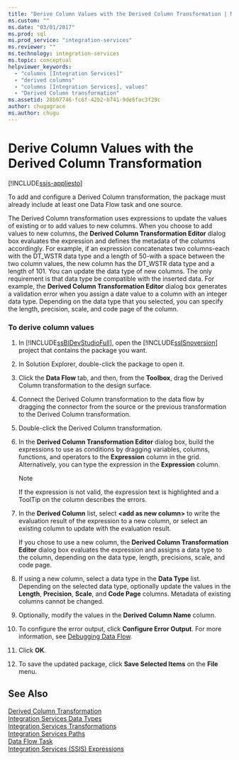 ```yaml
---
title: "Derive Column Values with the Derived Column Transformation | Microsoft Docs"
ms.custom: ""
ms.date: "03/01/2017"
ms.prod: sql
ms.prod_service: "integration-services"
ms.reviewer: ""
ms.technology: integration-services
ms.topic: conceptual
helpviewer_keywords: 
  - "columns [Integration Services]"
  - "derived columns"
  - "columns [Integration Services], values"
  - "Derived Column transformation"
ms.assetid: 28b07746-fc6f-42b2-b741-9de6fac3f29c
author: chugugrace
ms.author: chugu
---
```

# Derive Column Values with the Derived Column Transformation

[!INCLUDE[ssis-appliesto](../../../includes/ssis-appliesto-ssvrpluslinux-asdb-asdw-xxx.md)]


  To add and configure a Derived Column transformation, the package must already include at least one Data Flow task and one source.  
  
 The Derived Column transformation uses expressions to update the values of existing or to add values to new columns. When you choose to add values to new columns, the **Derived Column Transformation Editor** dialog box evaluates the expression and defines the metadata of the columns accordingly. For example, if an expression concatenates two columns-each with the DT_WSTR data type and a length of 50-with a space between the two column values, the new column has the DT_WSTR data type and a length of 101. You can update the data type of new columns. The only requirement is that data type be compatible with the inserted data. For example, the **Derived Column Transformation Editor** dialog box generates a validation error when you assign a date value to a column with an integer data type. Depending on the data type that you selected, you can specify the length, precision, scale, and code page of the column.  
  
### To derive column values  
  
1.  In [!INCLUDE[ssBIDevStudioFull](../../../includes/ssbidevstudiofull-md.md)], open the [!INCLUDE[ssISnoversion](../../../includes/ssisnoversion-md.md)] project that contains the package you want.  
  
2.  In Solution Explorer, double-click the package to open it.  
  
3.  Click the **Data Flow** tab, and then, from the **Toolbox**, drag the Derived Column transformation to the design surface.  
  
4.  Connect the Derived Column transformation to the data flow by dragging the connector from the source or the previous transformation to the Derived Column transformation.  
  
5.  Double-click the Derived Column transformation.  
  
6.  In the **Derived Column Transformation Editor** dialog box, build the expressions to use as conditions by dragging variables, columns, functions, and operators to the **Expression** column in the grid. Alternatively, you can type the expression in the **Expression** column.  
  
    > [!NOTE]  
    >  If the expression is not valid, the expression text is highlighted and a ToolTip on the column describes the errors.  
  
7.  In the **Derived Column** list, select **\<add as new column>** to write the evaluation result of the expression to a new column, or select an existing column to update with the evaluation result.  
  
     If you chose to use a new column, the **Derived Column Transformation Editor** dialog box evaluates the expression and assigns a data type to the column, depending on the data type, length, precisions, scale, and code page.  
  
8.  If using a new column, select a data type in the **Data Type** list. Depending on the selected data type, optionally update the values in the **Length**, **Precision**, **Scale**, and **Code Page** columns. Metadata of existing columns cannot be changed.  
  
9. Optionally, modify the values in the **Derived Column Name** column.  
  
10. To configure the error output, click **Configure Error Output**. For more information, see [Debugging Data Flow](../../../integration-services/troubleshooting/debugging-data-flow.md).  
  
11. Click **OK**.  
  
12. To save the updated package, click **Save Selected Items** on the **File** menu.  
  
## See Also  
 [Derived Column Transformation](../../../integration-services/data-flow/transformations/derived-column-transformation.md)   
 [Integration Services Data Types](../../../integration-services/data-flow/integration-services-data-types.md)   
 [Integration Services Transformations](../../../integration-services/data-flow/transformations/integration-services-transformations.md)   
 [Integration Services Paths](../../../integration-services/data-flow/integration-services-paths.md)   
 [Data Flow Task](../../../integration-services/control-flow/data-flow-task.md)   
 [Integration Services &#40;SSIS&#41; Expressions](../../../integration-services/expressions/integration-services-ssis-expressions.md)  
  
  
